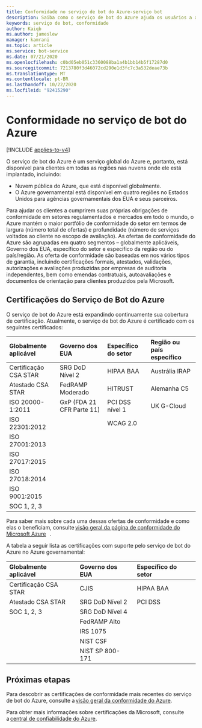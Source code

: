 ```yaml
---
title: Conformidade no serviço de bot do Azure-serviço bot
description: Saiba como o serviço de bot do Azure ajuda os usuários a atender às obrigações de conformidade. Veja quais certificados o serviço mantém em vários setores e áreas geográficas.
keywords: serviço de bot, conformidade
author: Kaiqb
ms.author: jameslew
manager: kamrani
ms.topic: article
ms.service: bot-service
ms.date: 07/21/2020
ms.openlocfilehash: c0bd05eb051c3360088ba1a4b1bb14b5f17287d0
ms.sourcegitcommit: 7213780f3d46072cd290e1d3fc7c3a532deae73b
ms.translationtype: MT
ms.contentlocale: pt-BR
ms.lasthandoff: 10/22/2020
ms.locfileid: "92415290"
---
```

# <a name="compliance-in-azure-bot-service"></a>Conformidade no serviço de bot do Azure 

[!INCLUDE [applies-to-v4](includes/applies-to-v4-current.md)]

O serviço de bot do Azure é um serviço global do Azure e, portanto, está disponível para clientes em todas as regiões nas nuvens onde ele está implantado, incluindo:  

- Nuvem pública do Azure, que está disponível globalmente. 
- O Azure governamental está disponível em quatro regiões no Estados Unidos para agências governamentais dos EUA e seus parceiros. 

Para ajudar os clientes a cumprirem suas próprias obrigações de conformidade em setores regulamentados e mercados em todo o mundo, o Azure mantém o maior portfólio de conformidade do setor em termos de largura (número total de ofertas) e profundidade (número de serviços voltados ao cliente no escopo de avaliação). As ofertas de conformidade do Azure são agrupadas em quatro segmentos – globalmente aplicáveis, Governo dos EUA, específico do setor e específico da região ou do país/região. As oferta de conformidade são baseadas em nos vários tipos de garantia, incluindo certificações formais, atestados, validações, autorizações e avaliações produzidas por empresas de auditoria independentes, bem como emendas contratuais, autoavaliações e documentos de orientação para clientes produzidos pela Microsoft. 

## <a name="azure-bot-service-certifications"></a>Certificações do Serviço de Bot do Azure 

O serviço de bot do Azure está expandindo continuamente sua cobertura de certificação. Atualmente, o serviço de bot do Azure é certificado com os seguintes certificados: 

| Globalmente aplicável  | Governo dos EUA  | Específico do setor | Região ou país específico |
| :--- | :--- | :---| :---|
| Certificação CSA STAR  | SRG DoD Nível 2  | HIPAA BAA | Austrália IRAP |
| Atestado CSA STAR | FedRAMP Moderado | HITRUST | Alemanha C5 |
| ISO 20000-1:2011 | GxP (FDA 21 CFR Parte 11) | PCI DSS nível 1 | UK G-Cloud |
| ISO 22301:2012 | | WCAG 2.0 | |
| ISO 27001:2013 | | | |
| ISO 27017:2015 | | | |
| ISO 27018:2014 | | | |
| ISO 9001:2015  | | | |
| SOC 1, 2, 3 | | | |

Para saber mais sobre cada uma dessas ofertas de conformidade e como elas o beneficiam, consulte [visão geral da página de conformidade do Microsoft Azure](https://gallery.technet.microsoft.com/Overview-of-Azure-c1be3942)   . 

A tabela a seguir lista as certificações com suporte pelo serviço de bot do Azure no Azure governamental: 


| Globalmente aplicável | Governo dos EUA | Específico do setor |
| :--- | :--- | :--- |
| Certificação CSA STAR | CJIS | HIPAA BAA |
| Atestado CSA STAR | SRG DoD Nível 2 | PCI DSS |
| SOC 1, 2, 3 | SRG DoD Nível 4 | |
| | FedRAMP Alto  | |
| | IRS 1075 | |
| | NIST CSF | |
| | NIST SP 800-171 | |

## <a name="next-steps"></a>Próximas etapas 

Para descobrir as certificações de conformidade mais recentes do serviço de bot do Azure, consulte a [visão geral da conformidade do Azure](https://gallery.technet.microsoft.com/Overview-of-Azure-c1be3942). 

Para obter mais informações sobre certificações da Microsoft, consulte a [central de confiabilidade do Azure](https://azure.microsoft.com/overview/trusted-cloud/). 

 






